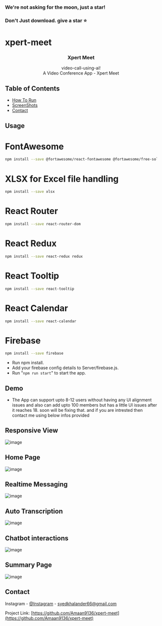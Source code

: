 <h3>We're not asking for the moon, just a star!</h3>
<h3>Don't Just download. give a star ⭐</h3>

# xpert-meet

<p align="center">  
  <h3 align="center">Xpert Meet </h3>

  <p align="center">
    video-call-using-ai!
    <br />  
     A Video Conference App - Xpert Meet
    <br />
  </p>
</p>

<!-- TABLE OF CONTENTS -->

## Table of Contents

- [How To Run](#usage)
- [ScreenShots](#demo)
- [Contact](#contact)

<!-- tutorial -->

<!-- Prerequisites -->

## Usage
<!-- install dependencies -->
# FontAwesome
```bash
npm install --save @fortawesome/react-fontawesome @fortawesome/free-solid-svg-icons
```

# XLSX for Excel file handling
```bash
npm install --save xlsx
```

# React Router
```bash
npm install --save react-router-dom
```

# React Redux
```bash
npm install --save react-redux redux
```

# React Tooltip
```bash
npm install --save react-tooltip
```

# React Calendar
```bash
npm install --save react-calendar
```

# Firebase
```bash
npm install --save firebase
```

<!-- run below commands -->
- Run npm install.
- Add your firebase config details to Server/firebase.js.
- Run "``` npm run start ```" to start the app.

<!-- Demo -->

## Demo

- The App can support upto 8-12 users without having any UI alignment issues and also can add upto 100 members but has a little UI issues after it reaches 18. soon will be fixing that. and if you are intrested then contact me using below infos provided

## Responsive View
![image](https://github.com/user-attachments/assets/d392e025-a514-4751-9d67-6b47529a4a28)

## Home Page
![image](https://github.com/user-attachments/assets/4f1c6dc1-17ae-4381-8f67-2a4e36a430df)

## Realtime Messaging
![image](https://github.com/user-attachments/assets/020b049b-b0f9-4b8c-af88-63ad1e07b75f)

## Auto Transcription 
![image](https://github.com/user-attachments/assets/78ec8066-4ba2-477d-9edd-7e46bca6f923)

## Chatbot interactions
![image](https://github.com/user-attachments/assets/24255fc2-307c-414d-bc31-474dbe2f8096)

## Summary Page
![image](https://github.com/user-attachments/assets/eab816b3-557a-407b-a53b-c99d74447c4b)

<!-- CONTACT -->

## Contact
Instagram - [@Instagram](https://www.instagram.com/amaan.m.k/) - syedkhalander66@gmail.com 

Project Link: [https://github.com/Amaan9136/xpert-meet](https://github.com/Amaan9136/xpert-meet)
